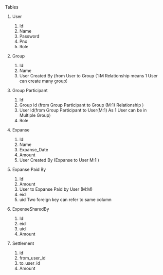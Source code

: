 Tables
1. User
	1. Id
	2. Name 
	3. Password
	4. Pno
	5. Role
2. Group 
	1. Id 
	2. Name
	3. User Created By (from User to Group (1:M Relationship means  1 User can create many group)
3. Group Participant
	1. Id
	2. Group Id (from Group Participant to Group (M:1) Relationship )
	3. User Id(from Group Participant to User(M:1) As 1 User can be in Multiple Group)
	4. Role
4. Expanse
	1. Id
	2. Name
	3. Expanse_Date
	4. Amount
	5. User Created By (Expanse to User M:1 )
5. Expanse Paid By
	1. Id 
	2. Amount 
	3. User to Expanse Paid by User (M:M) 
	4. eid
	5. uid
Two foreign key can refer to same column

6. ExpenseSharedBy
	1. Id
	2. eid
	3. uid
	4. Amount

7. Settlement 
	1. id 
	2. from_user_id
	3. to_user_id
	4. Amount

    